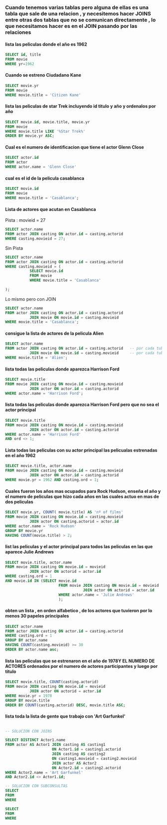 ### Cuando tenemos varias tablas pero alguna de ellas es una tabla que sale de una relacion , y necesitemos hacer JOINS entre otras dos tablas que no se comunican directamente , lo que necesitamos hacer es en el JOIN pasando por las relaciones
#### lista las peliculas donde el año es 1962
``` SQL
SELECT id, title
FROM movie
WHERE yr=1962

```
#### Cuando se estreno Ciudadano Kane
```SQL
SELECT movie.yr
FROM movie
WHERE movie.title = 'Citizen Kane'
```
#### lista las peliculas de star Trek incluyendo id titulo y año y ordenalos por año
```SQL
SELECT movie.id, movie.title, movie.yr
FROM movie
WHERE movie.title LIKE '%Star Trek%'
ORDER BY movie.yr ASC;

```
#### Cual es el numero de identificacion que tiene el actor Glenn Close
```SQL
SELECT actor.id
FROM actor
WHERE actor.name = 'Glenn Close'

```
#### cual es el id de la pelicula casablanca
```SQL
SELECT movie.id
FROM movie
WHERE movie.title = 'Casablanca';

```
#### Lista de actores que acutan en Casablanca
Pista : movieid = 27
```SQL
SELECT actor.name
FROM actor JOIN casting ON actor.id = casting.actorid
WHERE casting.movieid = 27;

```
Sin Pista
``` SQL
SELECT actor.name
FROM actor JOIN casting ON actor.id = casting.actorid
WHERE casting.movieid = (
           SELECT movie.id
           FROM movie
           WHERE movie.title = 'Casablanca'
          
);

```
Lo mismo pero con JOIN
``` SQL
SELECT actor.name
FROM actor JOIN casting ON actor.id = casting.actorid
           JOIN movie ON movie.id = casting.movieid
WHERE movie.title = 'Casablanca';

```
#### consigue la lista de actores de la pelicula Alien
```SQL
SELECT actor.name
FROM actor JOIN casting ON actor.id = casting.actorid   -- por cada tubpla de la tabla actor insertarmos todas las tuplas de la tabla casting pero filtramos donde el id del actor sea igual al  idactor
           JOIN movie ON movie.id = casting.movieid     -- por cada tubpla de la tabla actor insertarmos todas las tuplas de la tabla movie pero filtramos donde el id de la pelicula sea igual al  idmovie
WHERE movie.title = 'Alien';

```
#### lista todas las peliculas donde aparezca Harrison Ford
```SQL
SELECT movie.title
FROM movie JOIN casting ON movie.id = casting.movieid
           JOIN actor ON actor.id = casting.actorid
WHERE actor.name = 'Harrison Ford';

```
#### lista todas las peliculas donde aparezca Harrison Ford pero que no sea el actor principal
```SQL
SELECT movie.title
FROM movie JOIN casting ON movie.id = casting.movieid
           JOIN actor ON actor.id = casting.actorid
WHERE actor.name = 'Harrison Ford'
AND ord <> 1;

```
#### Lista todas las peliculas con su actor principal las pelicualas estrenadas en el año 1962
```SQL
SELECT movie.title, actor.name
FROM movie JOIN casting ON movie.id = casting.movieid
           JOIN actor ON actor.id = casting.actorid
WHERE movie.yr = 1962 AND casting.ord = 1;

```
#### Cuales fueron los años mas ocupados para Rock Hudson, enseña el año y el numero de peliculas que hizo cada años en las cuales actuo en mas de dos peliculas
```SQL
SELECT movie.yr, COUNT( movie.title) AS 'nº of films'
FROM movie JOIN casting ON movie.id = casting.movieid
           JOIN actor ON casting.actorid = actor.id
WHERE actor.name = 'Rock Hudson'
GROUP BY movie.yr
HAVING COUNT(movie.title) > 2;

```
#### list las peliculas y el actor principal para todos las peliculas en las que aparece Julie Andrews
```SQL
SELECT movie.title, actor.name
FROM movie JOIN casting ON movie.id = movieid
           JOIN actor ON actorid = actor.id
WHERE casting.ord = 1 
AND movie.id IN (SELECT movie.id
                        FROM movie JOIN casting ON movie.id = movieid
                                   JOIN actor ON actorid = actor.id
                        WHERE actor.name = 'Julie Andrews'
                        );
```
#### obten un lista , en orden alfabetico , de los actores que tuvieron por lo menos 30 papeles principales
```SQL
SELECT actor.name
FROM actor JOIN casting ON actor.id = casting.actorid
WHERE casting.ord = 1
GROUP BY actor.name
HAVING COUNT(casting.movieid) >= 30
ORDER BY actor.name asc;

```
#### lista las peliculas que se estrenaron en el año de 1978Y EL NUMERO DE ACTORES ordenados por el numero de actores participantes y luego por titulo
```SQL
SELECT movie.title, COUNT(casting.actorid)
FROM movie JOIN casting ON movie.id = movieid
           JOIN actor ON actorid = actor.id
WHERE movie.yr = 1978
GROUP BY movie.title
ORDER BY COUNT(casting.actorid) DESC, movie.title ASC;

```
#### lista toda la lista de gente que trabajo con 'Art Garfunkel'
```SQL

-- SOLUCION CON JOINS

SELECT DISTINCT Actor1.name   
FROM actor AS Actor1 JOIN casting AS casting1
                     ON Actor1.id = casting1.actorid
                     JOIN casting AS casting2
                     ON casting1.movieid = casting2.movieid
                     JOIN actor AS Actor2
                     ON Actor2.id = casting2.actorid
WHERE Actor2.name = 'Art Garfunkel'
AND Actor2.id <> Actor1.id;

-- SOLUCION CON SUBCONSULTAS
SELECT
FROM
WHERE

SELECT
FROM
WHERE







```
####
```SQL

```
####
```SQL

```
